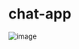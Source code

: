 # chat-app
![image](https://github.com/luixcode/chat-app/assets/39246942/cc7411b3-842f-4da6-847f-790009f30703)
